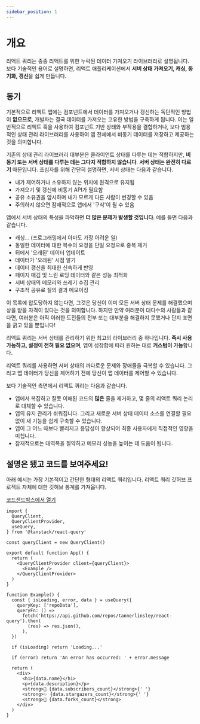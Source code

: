 ```yaml
---
sidebar_position: 1
---
```


# 개요

리액트 쿼리는 종종 리액트를 위한 누락된 데이터 가져오기 라이브러리로 설명됩니다. 보다 기술적인 용어로 설명하면, 리액트 애플리케이션에서 **서버 상태 가져오기, 캐싱, 동기화, 갱신**을 쉽게 만듭니다.

## 동기

기본적으로 리액트 앱에는 컴포넌트에서 데이터를 가져오거나 갱신하는 독단적인 방법이 **없으므로**, 개발자는 결국 데이터를 가져오는 고유한 방법을 구축하게 됩니다. 이는 일반적으로 리액트 훅을 사용하여 컴포넌트 기반 상태와 부작용을 결합하거나, 보다 범용적인 상태 관리 라이브러리를 사용하여 앱 전체에서 비동기 데이터를 저장하고 제공하는 것을 의미합니다.

기존의 상태 관리 라이브러리 대부분은 클라이언트 상태를 다루는 데는 적합하지만, **비동기 또는 서버 상태를 다루는 데는 그다지 적합하지 않습니다**. **서버 상태는 완전히 다르기** 때문입니다. 초심자를 위해 간단히 설명하면, 서버 상태는 다음과 같습니다.

- 내가 제어하거나 소유하지 않는 위치에 원격으로 유지됨
- 가져오기 및 갱신에 비동기 API가 필요함
- 공유 소유권을 암시하며 내가 모르게 다른 사람이 변경할 수 있음
- 주의하지 않으면 잠재적으로 앱에서 '구식'이 될 수 있음

앱에서 서버 상태의 특성을 파악하면 **더 많은 문제가 발생할 것입니다**. 예를 들면 다음과 같습니다.

- 캐싱... (프로그래밍에서 아마도 가장 어려운 일)
- 동일한 데이터에 대한 복수의 요청을 단일 요청으로 중복 제거
- 뒤에서 '오래된' 데이터 업데이트
- 데이터가 '오래된' 시점 알기
- 데이터 갱신을 최대한 신속하게 반영
- 페이지 매김 및 느린 로딩 데이터와 같은 성능 최적화
- 서버 상태의 메모리와 쓰레기 수집 관리
- 구조적 공유로 질의 결과 메모이징

이 목록에 압도당하지 않는다면, 그것은 당신이 이미 모든 서버 상태 문제를 해결했으며 상을 받을 자격이 있다는 것을 의미합니다. 하지만 만약 여러분이 대다수의 사람들과 같다면, 여러분은 아직 이러한 도전들의 전부 또는 대부분을 해결하지 못했거나 단지 표면을 긁고 있을 뿐입니다!

리액트 쿼리는 서버 상태를 관리하기 위한 최고의 라이브러리 중 하나입니다. **즉시 사용 가능하고, 설정이 전혀 필요 없으며**, 앱이 성장함에 따라 원하는 대로 **커스텀이 가능**합니다.

리액트 쿼리를 사용하면 서버 상태의 까다로운 문제와 장애물을 극복할 수 있습니다. 그리고 앱 데이터가 당신을 제어하기 전에 당신이 앱 데이터를 제어할 수 있습니다.

보다 기술적인 측면에서 리액트 쿼리는 다음과 같습니다.

- 앱에서 복잡하고 잘못 이해된 코드의 **많은** 줄을 제거하고, 몇 줄의 리액트 쿼리 논리로 대체할 수 있습니다.
- 앱의 유지 관리가 쉬워집니다. 그리고 새로운 서버 상태 데이터 소스를 연결할 필요 없이 새 기능을 쉽게 구축할 수 있습니다.
- 앱이 그 어느 때보다 빨리지고 응답성이 향상되어 최종 사용자에게 직접적인 영향을 미칩니다.
- 잠재적으로는 대역폭을 절약하고 메모리 성능을 높이는 데 도움이 됩니다.

## 설명은 됐고 코드를 보여주세요!

아래 예시는 가장 기본적이고 간단한 형태의 리액트 쿼리입니다. 리액트 쿼리 깃허브 프로젝트 자체에 대한 깃허브 통계를 가져옵니다.

[코드샌드박스에서 열기](https://codesandbox.io/s/github/tannerlinsley/react-query/tree/main/examples/react/simple)

```tsx
import {
  QueryClient,
  QueryClientProvider,
  useQuery,
} from '@tanstack/react-query'

const queryClient = new QueryClient()

export default function App() {
  return (
    <QueryClientProvider client={queryClient}>
      <Example />
    </QueryClientProvider>
  )
}

function Example() {
  const { isLoading, error, data } = useQuery({
    queryKey: ['repoData'],
    queryFn: () =>
      fetch('https://api.github.com/repos/tannerlinsley/react-query').then(
        (res) => res.json(),
      ),
  })

  if (isLoading) return 'Loading...'

  if (error) return 'An error has occurred: ' + error.message

  return (
    <div>
      <h1>{data.name}</h1>
      <p>{data.description}</p>
      <strong>👀 {data.subscribers_count}</strong>{' '}
      <strong>✨ {data.stargazers_count}</strong>{' '}
      <strong>🍴 {data.forks_count}</strong>
    </div>
  )
}
```
